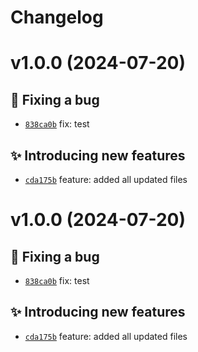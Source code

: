 # Changelog

# v1.0.0 (2024-07-20)




## 🐛 Fixing a bug
- [`838ca0b`](https://github.com/jebarpg/template-nodes-project/commit/838ca0b)  fix: test 


## ✨ Introducing new features
- [`cda175b`](https://github.com/jebarpg/template-nodes-project/commit/cda175b)  feature: added all updated files

# v1.0.0 (2024-07-20)




## 🐛 Fixing a bug
- [`838ca0b`](https://github.com/jebarpg/template-nodes-project/commit/838ca0b)  fix: test 


## ✨ Introducing new features
- [`cda175b`](https://github.com/jebarpg/template-nodes-project/commit/cda175b)  feature: added all updated files
